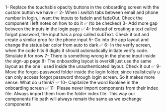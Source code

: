 1- Replace the touchable opacity buttons in the onboarding screen with the custom button we have ✅
2- When i switch tabs between email and phone number in login, i want the inputs to fadeIn and fadeOut. Check the component i left notes on how to do it ✅ (to be checked)
3- Add more gap between the inputs in the login page ✅
4- Instead of creating a text called forgot password, the input has a prop called subText. Check it out and create a similar prop for the phone input
5- Go into the app layout and change the status bar color from auto to dark ✅
6- In the verify screen, when the code hits 6 digits it should automatically initiate verify code. Simulate it for now
7- There is something wrong in the phone input inside the sign-up page
8- The onboarding layout is overkill just use the same layout as the one i used inside the unauthenticated layout. Check it out ✅
9- Move the forgot-password folder inside the login folder, since realistically u can only access forgot password through login screen. So it makes more sense. What do u think? ✅
10- Capitalize the word Booklee in the onboarding screen ✅
11- Please never import components from their index file. Always import them from the folder index file. This way our components file path will always remain the same as we exchange components
